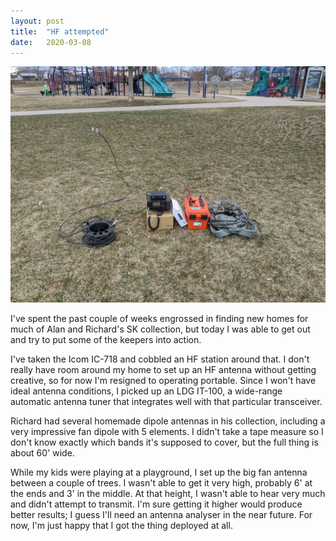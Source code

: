 ```yaml
---
layout: post
title:  "HF attempted"
date:   2020-03-08
---
```

![HF station in a park](/assets/2020-03-08-hf-station.jpg)

I've spent the past couple of weeks engrossed in finding new homes for much of Alan and Richard's SK
collection, but today I was able to get out and try to put some of the keepers into action.

I've taken the Icom IC-718 and cobbled an HF station around that. I don't really have room around my
home to set up an HF antenna without getting creative, so for now I'm resigned to operating
portable. Since I won't have ideal antenna conditions, I picked up an LDG IT-100, a wide-range
automatic antenna tuner that integrates well with that particular transceiver.

Richard had several homemade dipole antennas in his collection, including a very impressive fan
dipole with 5 elements. I didn't take a tape measure so I don't know exactly which bands it's
supposed to cover, but the full thing is about 60' wide.

While my kids were playing at a playground, I set up the big fan antenna between a couple of trees.
I wasn't able to get it very high, probably 6' at the ends and 3' in the middle. At that height, I
wasn't able to hear very much and didn't attempt to transmit. I'm sure getting it higher would
produce better results; I guess I'll need an antenna analyser in the near future. For now, I'm just
happy that I got the thing deployed at all.
